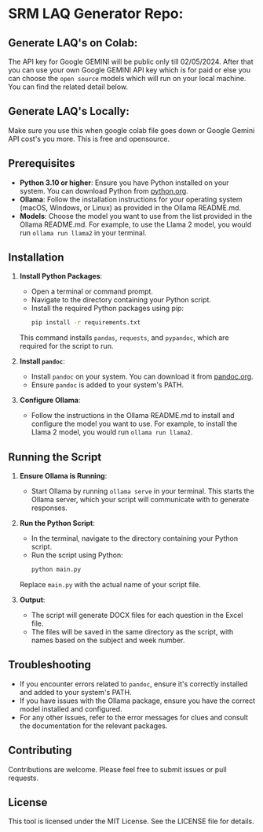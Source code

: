 # SRM LAQ Generator Repo:

## Generate LAQ's on Colab:

The API key for Google GEMINI will be public only till 02/05/2024. After that you can use your own Google GEMINI API key which is for paid or else you can choose the `open source` models which will run on your local machine. You can find the related detail below.

## Generate LAQ's Locally:

Make sure you use this when google colab file goes down or Google Gemini API cost's you more. This is free and opensource.

## Prerequisites

- **Python 3.10 or higher**: Ensure you have Python installed on your system. You can download Python from [python.org](https://www.python.org/downloads/).
- **Ollama**: Follow the installation instructions for your operating system (macOS, Windows, or Linux) as provided in the Ollama README.md.
- **Models**: Choose the model you want to use from the list provided in the Ollama README.md. For example, to use the Llama 2 model, you would run `ollama run llama2` in your terminal.

## Installation

1. **Install Python Packages**:
   - Open a terminal or command prompt.
   - Navigate to the directory containing your Python script.
   - Install the required Python packages using pip:
     ```bash
     pip install -r requirements.txt
     ```
   This command installs `pandas`, `requests`, and `pypandoc`, which are required for the script to run.

2. **Install `pandoc`**:
   - Install `pandoc` on your system. You can download it from [pandoc.org](https://pandoc.org/installing.html).
   - Ensure `pandoc` is added to your system's PATH.

3. **Configure Ollama**:
   - Follow the instructions in the Ollama README.md to install and configure the model you want to use. For example, to install the Llama 2 model, you would run `ollama run llama2`.

## Running the Script

1. **Ensure Ollama is Running**:
   - Start Ollama by running `ollama serve` in your terminal. This starts the Ollama server, which your script will communicate with to generate responses.

2. **Run the Python Script**:
   - In the terminal, navigate to the directory containing your Python script.
   - Run the script using Python:
     ```bash
     python main.py
     ```
   Replace `main.py` with the actual name of your script file.

3. **Output**:
   - The script will generate DOCX files for each question in the Excel file.
   - The files will be saved in the same directory as the script, with names based on the subject and week number.

## Troubleshooting

- If you encounter errors related to `pandoc`, ensure it's correctly installed and added to your system's PATH.
- If you have issues with the Ollama package, ensure you have the correct model installed and configured.
- For any other issues, refer to the error messages for clues and consult the documentation for the relevant packages.

## Contributing

Contributions are welcome. Please feel free to submit issues or pull requests.

## License

This tool is licensed under the MIT License. See the LICENSE file for details.
